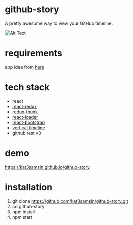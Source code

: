 # github-story
A pretty awesome way to view your GitHub timeline.

![Alt Text](https://media.giphy.com/media/2dmYaHLkswwLHlfBP4/giphy.gif)

# requirements
app idea from [here](https://github.com/florinpop17/app-ideas/blob/master/Projects/GitHub-Timeline-App.md)

# tech stack
- react
- [react-redux](https://github.com/reduxjs/react-redux)
- [redux-thunk](https://github.com/reduxjs/redux-thunk)
- [react-loader](https://github.com/CognizantStudio/react-loader)
- [react-bootstrap](https://github.com/react-bootstrap/react-bootstrap)
- [vertical timeline](https://codepen.io/tutsplus/pen/QNeJgR)
- github rest v3

# demo
https://kat3samsin.github.io/github-story

# installation
1. git clone https://github.com/kat3samsin/github-story.git
2. cd github-story
3. npm install
4. npm start

